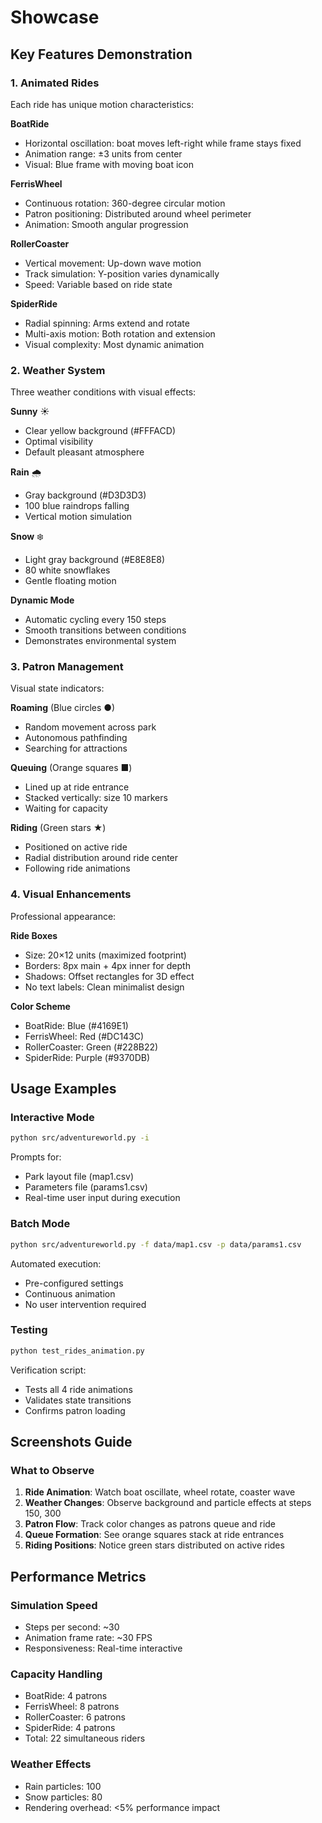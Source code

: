 # Showcase

## Key Features Demonstration

### 1. Animated Rides
Each ride has unique motion characteristics:

**BoatRide**
- Horizontal oscillation: boat moves left-right while frame stays fixed
- Animation range: ±3 units from center
- Visual: Blue frame with moving boat icon

**FerrisWheel**
- Continuous rotation: 360-degree circular motion
- Patron positioning: Distributed around wheel perimeter
- Animation: Smooth angular progression

**RollerCoaster**
- Vertical movement: Up-down wave motion
- Track simulation: Y-position varies dynamically
- Speed: Variable based on ride state

**SpiderRide**
- Radial spinning: Arms extend and rotate
- Multi-axis motion: Both rotation and extension
- Visual complexity: Most dynamic animation

### 2. Weather System
Three weather conditions with visual effects:

**Sunny** ☀️
- Clear yellow background (#FFFACD)
- Optimal visibility
- Default pleasant atmosphere

**Rain** 🌧️
- Gray background (#D3D3D3)
- 100 blue raindrops falling
- Vertical motion simulation

**Snow** ❄️
- Light gray background (#E8E8E8)
- 80 white snowflakes
- Gentle floating motion

**Dynamic Mode**
- Automatic cycling every 150 steps
- Smooth transitions between conditions
- Demonstrates environmental system

### 3. Patron Management
Visual state indicators:

**Roaming** (Blue circles ●)
- Random movement across park
- Autonomous pathfinding
- Searching for attractions

**Queuing** (Orange squares ■)
- Lined up at ride entrance
- Stacked vertically: size 10 markers
- Waiting for capacity

**Riding** (Green stars ★)
- Positioned on active ride
- Radial distribution around ride center
- Following ride animations

### 4. Visual Enhancements
Professional appearance:

**Ride Boxes**
- Size: 20×12 units (maximized footprint)
- Borders: 8px main + 4px inner for depth
- Shadows: Offset rectangles for 3D effect
- No text labels: Clean minimalist design

**Color Scheme**
- BoatRide: Blue (#4169E1)
- FerrisWheel: Red (#DC143C)
- RollerCoaster: Green (#228B22)
- SpiderRide: Purple (#9370DB)

## Usage Examples

### Interactive Mode
```bash
python src/adventureworld.py -i
```
Prompts for:
- Park layout file (map1.csv)
- Parameters file (params1.csv)
- Real-time user input during execution

### Batch Mode
```bash
python src/adventureworld.py -f data/map1.csv -p data/params1.csv
```
Automated execution:
- Pre-configured settings
- Continuous animation
- No user intervention required

### Testing
```bash
python test_rides_animation.py
```
Verification script:
- Tests all 4 ride animations
- Validates state transitions
- Confirms patron loading

## Screenshots Guide

### What to Observe
1. **Ride Animation**: Watch boat oscillate, wheel rotate, coaster wave
2. **Weather Changes**: Observe background and particle effects at steps 150, 300
3. **Patron Flow**: Track color changes as patrons queue and ride
4. **Queue Formation**: See orange squares stack at ride entrances
5. **Riding Positions**: Notice green stars distributed on active rides

## Performance Metrics

### Simulation Speed
- Steps per second: ~30
- Animation frame rate: ~30 FPS
- Responsiveness: Real-time interactive

### Capacity Handling
- BoatRide: 4 patrons
- FerrisWheel: 8 patrons
- RollerCoaster: 6 patrons
- SpiderRide: 4 patrons
- Total: 22 simultaneous riders

### Weather Effects
- Rain particles: 100
- Snow particles: 80
- Rendering overhead: <5% performance impact
